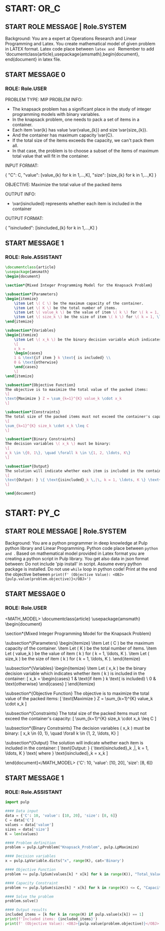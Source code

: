 # START: OR_C 
## START ROLE MESSAGE | Role.SYSTEM 
Background: You are a expert at Operations Research and Linear Programming and Latex. You create mathematical model of given problem in LATEX format. Latex code place between ```latex and ``` Remember to add 'documentclass{article},usepackage{amsmath},begin{document}, end{document} in latex file. 
## START MESSAGE 0 
### ROLE: Role.USER
<DESCRIPTION>
PROBLEM TYPE: MIP
PROBLEM INFO:

- The knapsack problem has a significant place in the study of integer programming models with binary variables. 
- In the knapsack problem, one needs to pack a set of items in a container.
- Each item \var{k} has value \var{value_{k}} and size \var{size_{k}}.
- And the container has maximum capacity \var{C}. 
- If the total size of the items exceeds the capacity, we can't pack them all. 
- In that case, the problem is to choose a subset of the items of maximum total value that will fit in the container. 

INPUT FORMAT:

{
	"C": C,
	"value": [value_{k} for k in 1,...,K],
	"size": [size_{k} for k in 1,...,K]
}


OBJECTIVE: Maximize the total value of the packed items

OUTPUT INFO:

- \var{isincluded} represents whether each item is included in the container

OUTPUT FORMAT:

{
	"isincluded": [isincluded_{k} for k in 1,...,K]
}
</DESCRIPTION>


## START MESSAGE 1 
### ROLE: Role.ASSISTANT
```latex
\documentclass{article}
\usepackage{amsmath}
\begin{document}

\section*{Mixed Integer Programming Model for the Knapsack Problem}

\subsection*{Parameters}
\begin{itemize}
    \item Let \( C \) be the maximum capacity of the container.
    \item Let \( K \) be the total number of items.
    \item Let \( value_k \) be the value of item \( k \) for \( k = 1, \ldots, K \).
    \item Let \( size_k \) be the size of item \( k \) for \( k = 1, \ldots, K \).
\end{itemize}

\subsection*{Variables}
\begin{itemize}
    \item Let \( x_k \) be the binary decision variable which indicates whether item \( k \) is included in the container:
    \[
    x_k = 
    \begin{cases} 
    1 & \text{if item } k \text{ is included} \\
    0 & \text{otherwise}
    \end{cases}
    \]
\end{itemize}

\subsection*{Objective Function}
The objective is to maximize the total value of the packed items:
\[
\text{Maximize } Z = \sum_{k=1}^{K} value_k \cdot x_k
\]

\subsection*{Constraints}
The total size of the packed items must not exceed the container's capacity:
\[
\sum_{k=1}^{K} size_k \cdot x_k \leq C
\]

\subsection*{Binary Constraints}
The decision variables \( x_k \) must be binary:
\[
x_k \in \{0, 1\}, \quad \forall k \in \{1, 2, \ldots, K\}
\]

\subsection*{Output}
The solution will indicate whether each item is included in the container:
\[
\text{Output: } \{ \text{isincluded}_k \,|\, k = 1, \ldots, K \} \text{ where } \text{isincluded}_k = x_k
\]

\end{document}
```

# START: PY_C 
## START ROLE MESSAGE | Role.SYSTEM 
Background: You are a python programmer in deep knowledge at Pulp python library and Linear Programming. Python code place between ```python and ```. Based on mathematical model provided in Latex format you are creating a python script in Pulp library. You get also data in json format between: <DATA></DATA> Do not include 'pip install' in script. Assume every python package is installed. Do not use `while` loop in python code! Print at the end the objective between <OBJ></OBJ> `print(f' (Objective Value): <OBJ>{pulp.value(problem.objective)}</OBJ>')` 
## START MESSAGE 0 
### ROLE: Role.USER
<MATH_MODEL>
\documentclass{article}
\usepackage{amsmath}
\begin{document}

\section*{Mixed Integer Programming Model for the Knapsack Problem}

\subsection*{Parameters}
\begin{itemize}
    \item Let \( C \) be the maximum capacity of the container.
    \item Let \( K \) be the total number of items.
    \item Let \( value_k \) be the value of item \( k \) for \( k = 1, \ldots, K \).
    \item Let \( size_k \) be the size of item \( k \) for \( k = 1, \ldots, K \).
\end{itemize}

\subsection*{Variables}
\begin{itemize}
    \item Let \( x_k \) be the binary decision variable which indicates whether item \( k \) is included in the container:
    \[
    x_k = 
    \begin{cases} 
    1 & \text{if item } k \text{ is included} \\
    0 & \text{otherwise}
    \end{cases}
    \]
\end{itemize}

\subsection*{Objective Function}
The objective is to maximize the total value of the packed items:
\[
\text{Maximize } Z = \sum_{k=1}^{K} value_k \cdot x_k
\]

\subsection*{Constraints}
The total size of the packed items must not exceed the container's capacity:
\[
\sum_{k=1}^{K} size_k \cdot x_k \leq C
\]

\subsection*{Binary Constraints}
The decision variables \( x_k \) must be binary:
\[
x_k \in \{0, 1\}, \quad \forall k \in \{1, 2, \ldots, K\}
\]

\subsection*{Output}
The solution will indicate whether each item is included in the container:
\[
\text{Output: } \{ \text{isincluded}_k \,|\, k = 1, \ldots, K \} \text{ where } \text{isincluded}_k = x_k
\]

\end{document}</MATH_MODEL>
<DATA>
{'C': 10, 'value': [10, 20], 'size': [8, 6]}</DATA>


## START MESSAGE 1 
### ROLE: Role.ASSISTANT
```python
import pulp

#### Data input
data = {'C': 10, 'value': [10, 20], 'size': [8, 6]}
C = data['C']
values = data['value']
sizes = data['size']
K = len(values)

#### Problem definition
problem = pulp.LpProblem("Knapsack_Problem", pulp.LpMaximize)

#### Decision variables
x = pulp.LpVariable.dicts("x", range(K), cat='Binary')

#### Objective Function
problem += pulp.lpSum(values[k] * x[k] for k in range(K)), "Total_Value"

#### Capacity Constraint
problem += pulp.lpSum(sizes[k] * x[k] for k in range(K)) <= C, "Capacity_Constraint"

#### Solve the problem
problem.solve()

#### Output results
included_items = [k for k in range(K) if pulp.value(x[k]) == 1]
print(f'Included items: {included_items}')
print(f' (Objective Value): <OBJ>{pulp.value(problem.objective)}</OBJ>')
```

